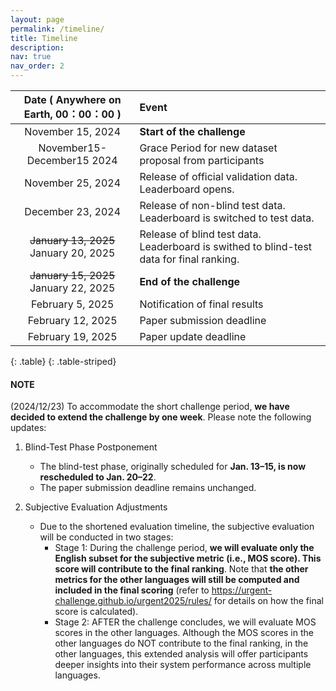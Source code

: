 ```yaml
---
layout: page
permalink: /timeline/
title: Timeline
description:
nav: true
nav_order: 2
---
```



|   **Date ( Anywhere on Earth, 00：00：00 )**  |         **Event**          |
|:---------------------------------:|:---------------------------|
|     November 15, 2024             | **Start of the challenge** |
|  November15-December15 2024       | Grace Period for new dataset proposal from participants |
|     November 25, 2024             | Release of official validation data. Leaderboard opens. |
|     December 23, 2024             | Release of non-blind test data. Leaderboard is switched to test data. |
|<del>January 13, 2025</del><br>January 20, 2025 | Release of blind test data. Leaderboard is swithed to blind-test data for final ranking. |
|<del>January 15, 2025</del><br>January 22, 2025 | **End of the challenge**   |
|     February 5, 2025              | Notification of final results |
|     February 12, 2025             | Paper submission deadline |
|     February 19, 2025             | Paper update deadline |
{: .table}
{: .table-striped}


#### NOTE
(2024/12/23) To accommodate the short challenge period, **we have decided to extend the challenge by one week**. Please note the following updates:

1. Blind-Test Phase Postponement
    - The blind-test phase, originally scheduled for **Jan. 13–15, is now rescheduled to Jan. 20–22**.
    - The paper submission deadline remains unchanged.

2. Subjective Evaluation Adjustments
    - Due to the shortened evaluation timeline, the subjective evaluation will be conducted in two stages:
        - Stage 1: During the challenge period, **we will evaluate only the English subset for the subjective metric (i.e., MOS score). This score will contribute to the final ranking**. Note that **the other metrics for the other languages will still be computed and included in the final scoring** (refer to https://urgent-challenge.github.io/urgent2025/rules/ for details on how the final score is calculated).
        - Stage 2: AFTER the challenge concludes, we will evaluate MOS scores in the other languages. Although the MOS scores in the other languages do NOT contribute to the final ranking, in the other languages, this extended analysis will offer participants deeper insights into their system performance across multiple languages.